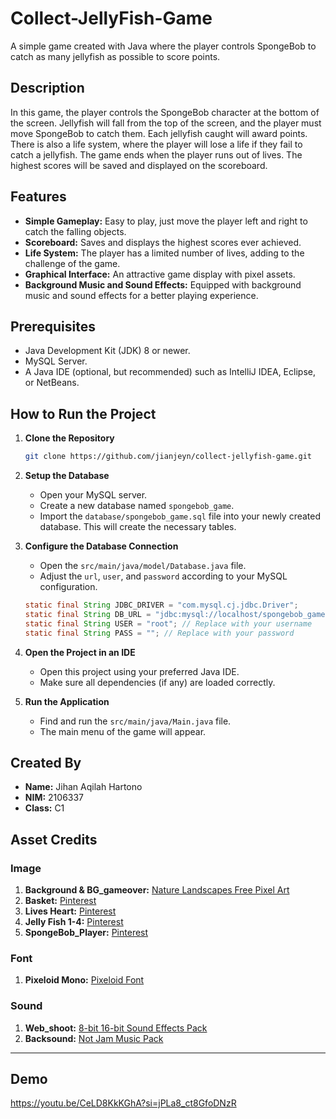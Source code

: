 # Collect-JellyFish-Game

A simple game created with Java where the player controls SpongeBob to catch as many jellyfish as possible to score points.

## Description

In this game, the player controls the SpongeBob character at the bottom of the screen. Jellyfish will fall from the top of the screen, and the player must move SpongeBob to catch them. Each jellyfish caught will award points. There is also a life system, where the player will lose a life if they fail to catch a jellyfish. The game ends when the player runs out of lives. The highest scores will be saved and displayed on the scoreboard.

## Features

  * **Simple Gameplay:** Easy to play, just move the player left and right to catch the falling objects.
  * **Scoreboard:** Saves and displays the highest scores ever achieved.
  * **Life System:** The player has a limited number of lives, adding to the challenge of the game.
  * **Graphical Interface:** An attractive game display with pixel assets.
  * **Background Music and Sound Effects:** Equipped with background music and sound effects for a better playing experience.

## Prerequisites

  * Java Development Kit (JDK) 8 or newer.
  * MySQL Server.
  * A Java IDE (optional, but recommended) such as IntelliJ IDEA, Eclipse, or NetBeans.

## How to Run the Project

1.  **Clone the Repository**

    ```bash
    git clone https://github.com/jianjeyn/collect-jellyfish-game.git
    ```

2.  **Setup the Database**

      * Open your MySQL server.
      * Create a new database named `spongebob_game`.
      * Import the `database/spongebob_game.sql` file into your newly created database. This will create the necessary tables.

3.  **Configure the Database Connection**

      * Open the `src/main/java/model/Database.java` file.
      * Adjust the `url`, `user`, and `password` according to your MySQL configuration.

    <!-- end list -->

    ```java
    static final String JDBC_DRIVER = "com.mysql.cj.jdbc.Driver";
    static final String DB_URL = "jdbc:mysql://localhost/spongebob_game";
    static final String USER = "root"; // Replace with your username
    static final String PASS = ""; // Replace with your password
    ```

4.  **Open the Project in an IDE**

      * Open this project using your preferred Java IDE.
      * Make sure all dependencies (if any) are loaded correctly.

5.  **Run the Application**

      * Find and run the `src/main/java/Main.java` file.
      * The main menu of the game will appear.

## Created By

  * **Name:** Jihan Aqilah Hartono
  * **NIM:** 2106337
  * **Class:** C1

## Asset Credits

### Image

1.  **Background & BG\_gameover:** [Nature Landscapes Free Pixel Art](https://free-game-assets.itch.io/nature-landscapes-free-pixel-art)
2.  **Basket:** [Pinterest](https://pin.it/3qD9Rwb76)
3.  **Lives Heart:** [Pinterest](https://pin.it/4JJu9k8XX)
4.  **Jelly Fish 1-4:** [Pinterest](https://pin.it/6E4Bburmy)
5.  **SpongeBob\_Player:** [Pinterest](https://pin.it/6Z2utQRfy)

### Font

1.  **Pixeloid Mono:** [Pixeloid Font](https://ggbot.itch.io/pixeloid-font)

### Sound

1.  **Web\_shoot:** [8-bit 16-bit Sound Effects Pack](https://jdwasabi.itch.io/8-bit-16-bit-sound-effects-pack)
2.  **Backsound:** [Not Jam Music Pack](https://not-jam.itch.io/not-jam-music-pack)

-----

## Demo
https://youtu.be/CeLD8KkKGhA?si=jPLa8_ct8GfoDNzR
